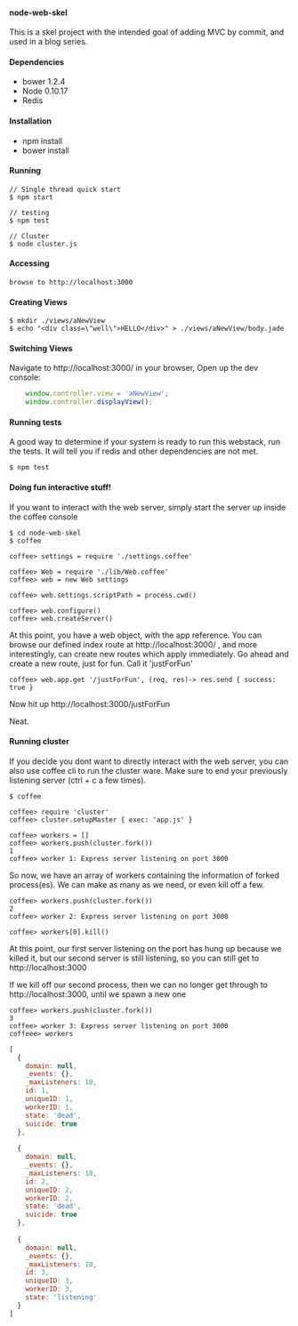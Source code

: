 #### node-web-skel
This is a skel project with the intended goal of adding MVC by commit, and used in a blog series.

#### Dependencies
  - bower 1.2.4
  - Node 0.10.17
  - Redis


#### Installation

  - npm install
  - bower install


#### Running

    // Single thread quick start
    $ npm start

    // testing
    $ npm test

    // Cluster
    $ node cluster.js

#### Accessing
    browse to http://localhost:3000

#### Creating Views
    $ mkdir ./views/aNewView
    $ echo "<div class=\"well\">HELLO</div>" > ./views/aNewView/body.jade

#### Switching Views 
Navigate to http://localhost:3000/ in your browser, 
Open up the dev console:

````javascript
    window.controller.view = 'aNewView';
    window.controller.displayView();
````

#### Running tests
A good way to determine if your system is ready to run this webstack, 
run the tests. It will tell you if redis and other dependencies are not met. 

    $ npm test

#### Doing fun interactive stuff!
If you want to interact with the web server, simply start the server up
inside the coffee console

    $ cd node-web-skel
    $ coffee

    coffee> settings = require './settings.coffee'

    coffee> Web = require './lib/Web.coffee'
    coffee> web = new Web settings

    coffee> web.settings.scriptPath = process.cwd()

    coffee> web.configure()
    coffee> web.createServer()

At this point, you have a web object, with the app reference.
You can browse our defined index route at http://localhost:3000/ , and more
interestingly, can create new routes which apply immediately.
Go ahead and create a new route, just for fun.  Call it 'justForFun'

    coffee> web.app.get '/justForFun', (req, res)-> res.send { success: true }

Now hit up http://localhost:3000/justForFun

Neat.

#### Running cluster
If you decide you dont want to directly interact with the web server, you can
also use coffee cli to run the cluster ware.  Make sure to end your previously
listening server (ctrl + c a few times).

    $ coffee

    coffee> require 'cluster'
    coffee> cluster.setupMaster { exec: 'app.js' }

    coffee> workers = []
    coffee> workers.push(cluster.fork())
    1
    coffee> worker 1: Express server listening on port 3000


So now, we have an array of workers containing the information of forked process(es).
We can make as many as we need, or even kill off a few.

    coffee> workers.push(cluster.fork())
    2
    coffee> worker 2: Express server listening on port 3000

    coffee> workers[0].kill()

At this point, our first server listening on the port has hung up because
we killed it, but our second server is still listening, so you can still get to
http://localhost:3000

If we kill off our second process, then we can no longer get through to http://localhost:3000,
until we spawn a new one

    coffee> workers.push(cluster.fork())
    3
    coffee> worker 3: Express server listening on port 3000
    coffeee> workers

````javascript
[ 
  { 
    domain: null,
    _events: {},
    _maxListeners: 10,
    id: 1,
    uniqueID: 1,
    workerID: 1,
    state: 'dead',
    suicide: true 
  },
  
  { 
    domain: null,
    _events: {},
    _maxListeners: 10,
    id: 2,
    uniqueID: 2,
    workerID: 2,
    state: 'dead',
    suicide: true 
  },
  
  { 
    domain: null,
    _events: {},
    _maxListeners: 10,
    id: 3,
    uniqueID: 3,
    workerID: 3,
    state: 'listening' 
  } 
]
````
